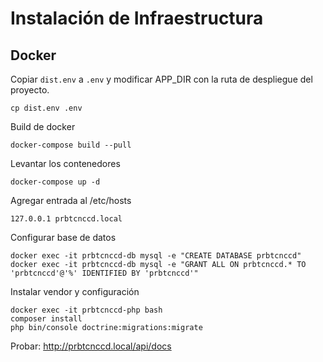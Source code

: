 # Instalación de Infraestructura

## Docker

Copiar `dist.env` a `.env` y modificar APP_DIR con la ruta de despliegue del proyecto.
```
cp dist.env .env
```

Build de docker
```
docker-compose build --pull
```

Levantar los contenedores
```
docker-compose up -d
```

Agregar entrada al /etc/hosts
```
127.0.0.1 prbtcnccd.local
```

Configurar base de datos
```
docker exec -it prbtcnccd-db mysql -e "CREATE DATABASE prbtcnccd"
docker exec -it prbtcnccd-db mysql -e "GRANT ALL ON prbtcnccd.* TO 'prbtcnccd'@'%' IDENTIFIED BY 'prbtcnccd'"
```

Instalar vendor y configuración
```
docker exec -it prbtcnccd-php bash
composer install
php bin/console doctrine:migrations:migrate
```

Probar: http://prbtcnccd.local/api/docs
